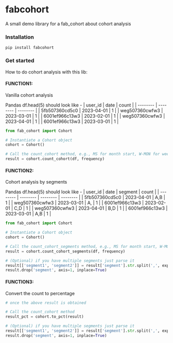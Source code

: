 # fabcohort

A small demo library for a fab_cohort about cohort analysis

### Installation

```
pip install fabcohort
```

### Get started

How to do cohort analysis with this lib:

#### **FUNCTION1**:

Vanilla cohort analysis

Pandas df.head(5) should look like -
| user_id | date | count |
| -------- | -------- | -------- |
| 5fb507360cd5c0 | 2023-04-01 | 1 |
| weg507360cwfw3 | 2023-03-01 | 1 |
| 6001ef966c13w3 | 2023-02-01 | 1 |
| weg507360cwfw3 | 2023-04-01 | 1 |
| 6001ef966c13w3 | 2023-03-01 | 1 |

```Python
from fab_cohort import Cohort

# Instantiate a Cohort object
cohort = Cohort()

# Call the count_cohort method, e.g., MS for month start, W-MON for week start
result = cohort.count_cohort(df, frequency)

```

#### **FUNCTION2**:

Cohort analysis by segments

Pandas df.head(5) should look like -
| user_id | date | segment | count |
| -------- | -------- | -------- | -------- |
| 5fb507360cd5c0 | 2023-04-01 | A,B | 1 |
| weg507360cwfw3 | 2023-03-01 | A, | 1 |
| 6001ef966c13w3 | 2023-02-01 | C,D | 1 |
| weg507360cwfw3 | 2023-04-01 | B,D | 1 |
| 6001ef966c13w3 | 2023-03-01 | A,B | 1 |

```Python
from fab_cohort import Cohort

# Instantiate a Cohort object
cohort = Cohort()

# Call the count_cohort_segments method, e.g., MS for month start, W-MON for week start
result = cohort.count_cohort_segments(df, frequency)

# (Optional) if you have multiple segments just parse it
result[['segment1', 'segment2']] = result['segment'].str.split(',', expand=True)
result.drop('segment', axis=1, inplace=True)

```

#### **FUNCTION3**:

Convert the count to percentage

```Python
# once the above result is obtained

# Call the count_cohort method
result_pct = cohort.to_pct(result)

# (Optional) if you have multiple segments just parse it
result[['segment1', 'segment2']] = result['segment'].str.split(',', expand=True)
result.drop('segment', axis=1, inplace=True)

```
